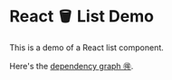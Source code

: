 # React 🪣 List Demo

This is a demo of a React list component.

Here's the [dependency graph 🉐](./dependency-graph.svg).

